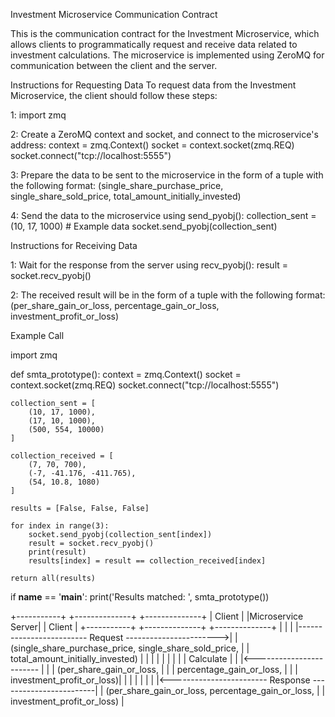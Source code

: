 Investment Microservice Communication Contract


This is the communication contract for the Investment Microservice, which allows clients to programmatically request and receive data related to investment calculations. The microservice is implemented using ZeroMQ for communication between the client and the server.


Instructions for Requesting Data
To request data from the Investment Microservice, the client should follow these steps:

1: import zmq

2: Create a ZeroMQ context and socket, and connect to the microservice's address:
context = zmq.Context()
socket = context.socket(zmq.REQ)
socket.connect("tcp://localhost:5555")

3: Prepare the data to be sent to the microservice in the form of a tuple with the following format:
(single_share_purchase_price, single_share_sold_price, total_amount_initially_invested)

4: Send the data to the microservice using send_pyobj():
collection_sent = (10, 17, 1000)  # Example data
socket.send_pyobj(collection_sent)

Instructions for Receiving Data

1: Wait for the response from the server using recv_pyobj():
result = socket.recv_pyobj()

2: The received result will be in the form of a tuple with the following format:
(per_share_gain_or_loss, percentage_gain_or_loss, investment_profit_or_loss)

Example Call


import zmq

def smta_prototype():
    context = zmq.Context()
    socket = context.socket(zmq.REQ)
    socket.connect("tcp://localhost:5555")

    collection_sent = [
        (10, 17, 1000),
        (17, 10, 1000),
        (500, 554, 10000)
    ]

    collection_received = [
        (7, 70, 700),
        (-7, -41.176, -411.765),
        (54, 10.8, 1080)
    ]

    results = [False, False, False]

    for index in range(3):
        socket.send_pyobj(collection_sent[index])
        result = socket.recv_pyobj()
        print(result)
        results[index] = result == collection_received[index]

    return all(results)

if __name__ == '__main__':
    print('Results matched: ', smta_prototype())



+-----------+              +--------------+              +--------------+
|   Client  |              |Microservice Server|          |   Client   |
+-----------+              +--------------+              +--------------+
     |                             |                             |
     |------------------------- Request ----------------------->|
     |  (single_share_purchase_price, single_share_sold_price,   |
     |   total_amount_initially_invested)                        |
     |                             |                             |
     |                             |                             |
     |                             |              Calculate      |
     |                             |<------------------------   |
     |                             |  (per_share_gain_or_loss,    |
     |                             |   percentage_gain_or_loss,  |
     |                             |   investment_profit_or_loss)|
     |                             |                             |
     |                             |                             |
     |<------------------------ Response ------------------------|
     |     (per_share_gain_or_loss, percentage_gain_or_loss,      |
     |      investment_profit_or_loss)                           |

